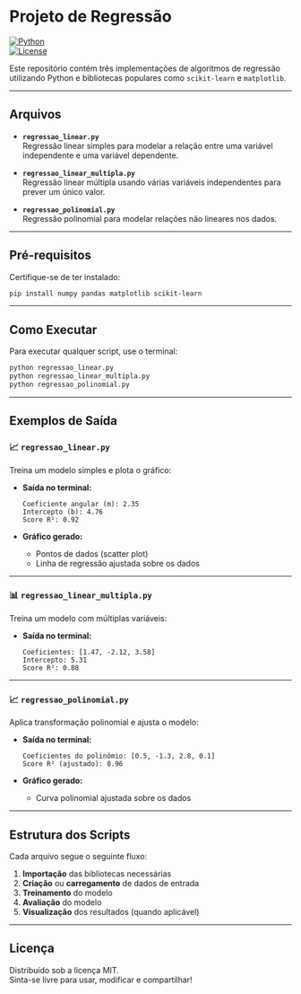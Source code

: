 
# Projeto de Regressão

[![Python](https://img.shields.io/badge/Python-3.8+-blue.svg)](https://www.python.org/downloads/)  
[![License](https://img.shields.io/badge/license-MIT-green.svg)](LICENSE)

Este repositório contém três implementações de algoritmos de regressão utilizando Python e bibliotecas populares como `scikit-learn` e `matplotlib`.

---

## Arquivos

- **`regressao_linear.py`**  
  Regressão linear simples para modelar a relação entre uma variável independente e uma variável dependente.

- **`regressao_linear_multipla.py`**  
  Regressão linear múltipla usando várias variáveis independentes para prever um único valor.

- **`regressao_polinomial.py`**  
  Regressão polinomial para modelar relações não lineares nos dados.

---

## Pré-requisitos

Certifique-se de ter instalado:

```bash
pip install numpy pandas matplotlib scikit-learn
```

---

## Como Executar

Para executar qualquer script, use o terminal:

```bash
python regressao_linear.py
python regressao_linear_multipla.py
python regressao_polinomial.py
```

---

## Exemplos de Saída

### 📈 `regressao_linear.py`

Treina um modelo simples e plota o gráfico:

- **Saída no terminal:**
  ```
  Coeficiente angular (m): 2.35
  Intercepto (b): 4.76
  Score R²: 0.92
  ```

- **Gráfico gerado:**
  - Pontos de dados (scatter plot)
  - Linha de regressão ajustada sobre os dados

---

### 📊 `regressao_linear_multipla.py`

Treina um modelo com múltiplas variáveis:

- **Saída no terminal:**
  ```
  Coeficientes: [1.47, -2.12, 3.58]
  Intercepto: 5.31
  Score R²: 0.88
  ```

---

### 📈 `regressao_polinomial.py`

Aplica transformação polinomial e ajusta o modelo:

- **Saída no terminal:**
  ```
  Coeficientes do polinômio: [0.5, -1.3, 2.8, 0.1]
  Score R² (ajustado): 0.96
  ```

- **Gráfico gerado:**
  - Curva polinomial ajustada sobre os dados

---

## Estrutura dos Scripts

Cada arquivo segue o seguinte fluxo:

1. **Importação** das bibliotecas necessárias
2. **Criação** ou **carregamento** de dados de entrada
3. **Treinamento** do modelo
4. **Avaliação** do modelo
5. **Visualização** dos resultados (quando aplicável)

---

## Licença

Distribuído sob a licença MIT.  
Sinta-se livre para usar, modificar e compartilhar!
